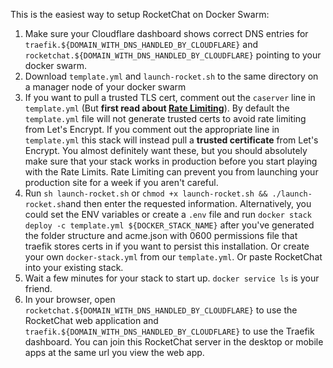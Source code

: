This is the easiest way to setup RocketChat on Docker Swarm:

  1. Make sure your Cloudflare dashboard shows correct DNS entries for `traefik.${DOMAIN_WITH_DNS_HANDLED_BY_CLOUDFLARE}` and `rocketchat.${DOMAIN_WITH_DNS_HANDLED_BY_CLOUDFLARE}` pointing to your docker swarm.
  2. Download `template.yml` and `launch-rocket.sh` to the same directory on a manager node of your docker swarm
  3. If you want to pull a trusted TLS cert, comment out the `caserver` line in `template.yml` (But **first read about [Rate Limiting](https://letsencrypt.org/docs/rate-limits/)**).  By default the `template.yml` file will not generate trusted certs to avoid rate limiting from Let's Encrypt. If you comment out the appropriate line in `template.yml` this stack will instead pull a **trusted certificate** from Let's Encrypt.  You almost definitely want these, but you should absolutely make sure that your stack works in production before you start playing with the Rate Limits.  Rate Limiting can prevent you from launching your production site for a week if you aren't careful.
  4. Run `sh launch-rocket.sh` or `chmod +x launch-rocket.sh && ./launch-rocket.sh`and then enter the requested information.  Alternatively, you could set the ENV variables or create a `.env` file and run `docker stack deploy -c template.yml ${DOCKER_STACK_NAME}` after you've generated the folder structure and acme.json with 0600 permissions file that traefik stores certs in if you want to persist this installation.  Or create your own `docker-stack.yml` from our `template.yml`.  Or paste RocketChat into your existing stack.
  5. Wait a few minutes for your stack to start up.  `docker service ls` is your friend.
  6. In your browser, open `rocketchat.${DOMAIN_WITH_DNS_HANDLED_BY_CLOUDFLARE}` to use the RocketChat web application and `traefik.${DOMAIN_WITH_DNS_HANDLED_BY_CLOUDFLARE}` to use the Traefik dashboard.  You can join this RocketChat server in the desktop or mobile apps at the same url you view the web app.
